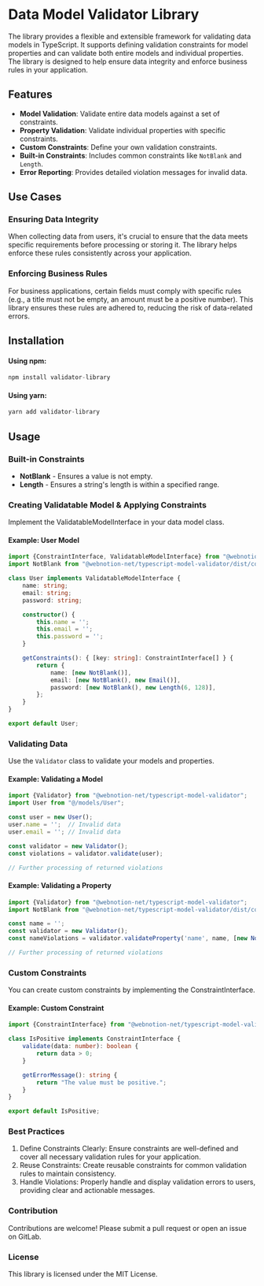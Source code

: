 # Data Model Validator Library

The library provides a flexible and extensible framework for validating data models in TypeScript. 
It supports defining validation constraints for model properties and can validate both entire models and individual properties.
The library is designed to help ensure data integrity and enforce business rules in your application.

## Features
- **Model Validation**: Validate entire data models against a set of constraints.
- **Property Validation**: Validate individual properties with specific constraints.
- **Custom Constraints**: Define your own validation constraints.
- **Built-in Constraints**: Includes common constraints like `NotBlank` and `Length`.
- **Error Reporting**: Provides detailed violation messages for invalid data.

## Use Cases

### Ensuring Data Integrity
When collecting data from users, it's crucial to ensure that the data meets specific requirements before processing or storing it.
The library helps enforce these rules consistently across your application.

### Enforcing Business Rules
For business applications, certain fields must comply with specific rules (e.g., a title must not be empty, an amount must be a positive number). This library ensures these rules are adhered to, reducing the risk of data-related errors.

## Installation

#### Using npm:
```typescript
npm install validator-library
```

#### Using yarn:
```typescript
yarn add validator-library
```

## Usage

### Built-in Constraints
- **NotBlank** - Ensures a value is not empty.
- **Length** - Ensures a string's length is within a specified range.

### Creating Validatable Model & Applying Constraints
Implement the ValidatableModelInterface in your data model class.

#### Example: User Model

```typescript
import {ConstraintInterface, ValidatableModelInterface} from "@webnotion-net/typescript-model-validator";
import NotBlank from "@webnotion-net/typescript-model-validator/dist/constraints/NotBlank";

class User implements ValidatableModelInterface {
    name: string;
    email: string;
    password: string;

    constructor() {
        this.name = '';
        this.email = '';
        this.password = '';
    }

    getConstraints(): { [key: string]: ConstraintInterface[] } {
        return {
            name: [new NotBlank()],
            email: [new NotBlank(), new Email()],
            password: [new NotBlank(), new Length(6, 128)],
        };
    }
}

export default User;
```

### Validating Data
Use the `Validator` class to validate your models and properties.

#### Example: Validating a Model

```typescript
import {Validator} from "@webnotion-net/typescript-model-validator";
import User from "@/models/User";

const user = new User();
user.name = '';  // Invalid data
user.email = ''; // Invalid data

const validator = new Validator();
const violations = validator.validate(user);

// Further processing of returned violations
```

#### Example: Validating a Property

```typescript
import {Validator} from "@webnotion-net/typescript-model-validator";
import NotBlank from "@webnotion-net/typescript-model-validator/dist/constraints/NotBlank";

const name = '';
const validator = new Validator();
const nameViolations = validator.validateProperty('name', name, [new NotBlank()]);

// Further processing of returned violations
```

### Custom Constraints
You can create custom constraints by implementing the ConstraintInterface.

#### Example: Custom Constraint

```typescript
import {ConstraintInterface} from "@webnotion-net/typescript-model-validator";

class IsPositive implements ConstraintInterface {
    validate(data: number): boolean {
        return data > 0;
    }

    getErrorMessage(): string {
        return "The value must be positive.";
    }
}

export default IsPositive;
```

### Best Practices
1. Define Constraints Clearly: Ensure constraints are well-defined and cover all necessary validation rules for your application.
2. Reuse Constraints: Create reusable constraints for common validation rules to maintain consistency.
3. Handle Violations: Properly handle and display validation errors to users, providing clear and actionable messages.

### Contribution
Contributions are welcome! Please submit a pull request or open an issue on GitLab.

### License
This library is licensed under the MIT License.